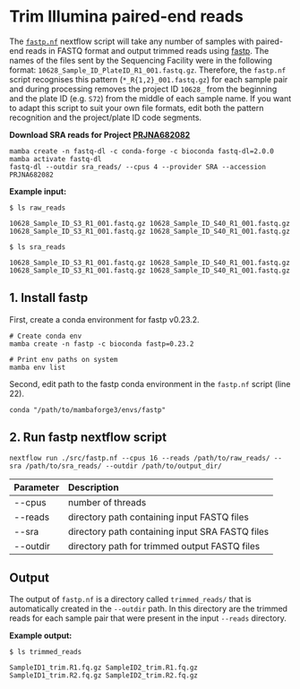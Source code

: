 # Trim Illumina paired-end reads

The [`fastp.nf`](https://github.com/Tom-Jenkins/maerl-wgs-pipelines/blob/main/src/fastp.nf) nextflow script will take any number of samples with paired-end reads in FASTQ format and output trimmed reads using [fastp](https://github.com/OpenGene/fastp). The names of the files sent by the Sequencing Facility were in the following format: `10628_Sample_ID_PlateID_R1_001.fastq.gz`. Therefore, the `fastp.nf` script recognises this pattern (`*_R{1,2}_001.fastq.gz`) for each sample pair and during processing removes the project ID `10628_` from the beginning and the plate ID (e.g. `S72`) from the middle of each sample name. If you want to adapt this script to suit your own file formats, edit both the pattern recognition and the project/plate ID code segments.

**Download SRA reads for Project [PRJNA682082](https://www.ncbi.nlm.nih.gov/bioproject/PRJNA682082)**
```
mamba create -n fastq-dl -c conda-forge -c bioconda fastq-dl=2.0.0
mamba activate fastq-dl
fastq-dl --outdir sra_reads/ --cpus 4 --provider SRA --accession PRJNA682082
```

**Example input:**
```
$ ls raw_reads
```
```
10628_Sample_ID_S3_R1_001.fastq.gz 10628_Sample_ID_S40_R1_001.fastq.gz
10628_Sample_ID_S3_R1_001.fastq.gz 10628_Sample_ID_S40_R1_001.fastq.gz
```
```
$ ls sra_reads
```
```
10628_Sample_ID_S3_R1_001.fastq.gz 10628_Sample_ID_S40_R1_001.fastq.gz
10628_Sample_ID_S3_R1_001.fastq.gz 10628_Sample_ID_S40_R1_001.fastq.gz
```

## 1. Install fastp

First, create a conda environment for fastp v0.23.2.
```
# Create conda env
mamba create -n fastp -c bioconda fastp=0.23.2

# Print env paths on system
mamba env list
```
Second, edit path to the fastp conda environment in the `fastp.nf` script (line 22).
```
conda "/path/to/mambaforge3/envs/fastp"
```

## 2. Run fastp nextflow script

```
nextflow run ./src/fastp.nf --cpus 16 --reads /path/to/raw_reads/ --sra /path/to/sra_reads/ --outdir /path/to/output_dir/
```
| Parameter | Description
| :- | :-
| --cpus | number of threads
| --reads | directory path containing input FASTQ files
| --sra | directory path containing input SRA FASTQ files
| --outdir | directory path for trimmed output FASTQ files

## Output

The output of `fastp.nf` is a directory called `trimmed_reads/` that is automatically created in the `--outdir` path. In this directory are the trimmed reads for each sample pair that were present in the input `--reads` directory.

**Example output:**
```
$ ls trimmed_reads
```
```
SampleID1_trim.R1.fq.gz SampleID2_trim.R1.fq.gz
SampleID1_trim.R2.fq.gz SampleID2_trim.R2.fq.gz
```

